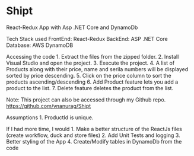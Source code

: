 # Shipt
React-Redux App with Asp .NET Core and DynamoDb

Tech Stack used
	FrontEnd: React-Redux
	BackEnd: ASP .NET Core
	Database: AWS DynamoDB

Accessing the code
	1. Extract the files from the zipped folder.
	2. Install Visual Studio and open the project.
	3. Execute the project.
	4. A list of Products along with their price, name and serila numbers will be displayed sorted by price descending.
	5. Click on the price column to sort the products ascending/descending
	6. Add Product feature lets you add a product to the list.
	7. Delete feature deletes the product from the list.

Note: This project can also be accessed through my Github repo.
https://github.com/vnanurag/Shipt

Assumptions
	1. ProductId is unique.

If I had more time, I would
	1. Make a better structure of the ReactJs files (create workflow, duck and store files)
	2. Add Unit Tests and logging
	3. Better styling of the App
	4. Create/Modify tables in DynamoDb from the code
